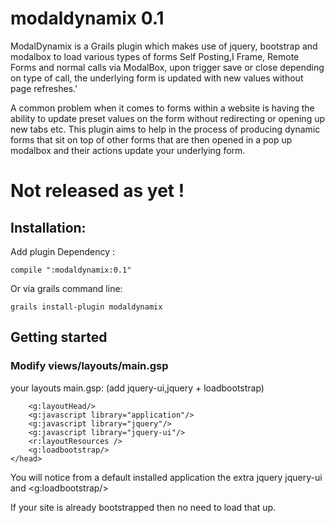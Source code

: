 modaldynamix 0.1
=======================


ModalDynamix is a Grails plugin which makes use of jquery, bootstrap and modalbox to load various types of forms  Self Posting,I Frame, Remote Forms and normal calls via ModalBox, upon trigger save or close depending on type of call, the underlying form is updated with new values without page refreshes.'
 
A common problem when it comes to forms within a website is having the ability to update preset values on the form without redirecting or opening up new tabs etc.
This plugin aims to help in the process of producing dynamic forms that sit on top of other forms that are then opened in a pop up modalbox and their actions update your underlying form.


# Not released as yet !

## Installation:
Add plugin Dependency :

	compile ":modaldynamix:0.1" 

Or via grails command line:

	grails install-plugin modaldynamix



## Getting started

### Modify views/layouts/main.gsp

your layouts main.gsp: (add jquery-ui,jquery + loadbootstrap)


		<g:layoutHead/>
		<g:javascript library="application"/>
		<g:javascript library="jquery"/>
		<g:javascript library="jquery-ui"/>	
		<r:layoutResources />
		<g:loadbootstrap/>		
	</head>
	
You will notice from a default installed application the extra jquery jquery-ui and <g:loadbootstrap/>		

If your site is already bootstrapped then no need to load that up.



